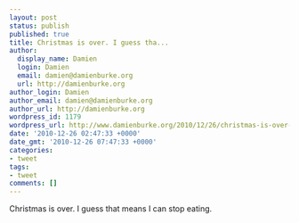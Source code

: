 ```yaml
---
layout: post
status: publish
published: true
title: Christmas is over. I guess tha...
author:
  display_name: Damien
  login: Damien
  email: damien@damienburke.org
  url: http://damienburke.org
author_login: Damien
author_email: damien@damienburke.org
author_url: http://damienburke.org
wordpress_id: 1179
wordpress_url: http://www.damienburke.org/2010/12/26/christmas-is-over-i-guess-tha/
date: '2010-12-26 02:47:33 +0000'
date_gmt: '2010-12-26 07:47:33 +0000'
categories:
- tweet
tags:
- tweet
comments: []
---
```

<p>Christmas is over. I guess that means I can stop eating.</p>
